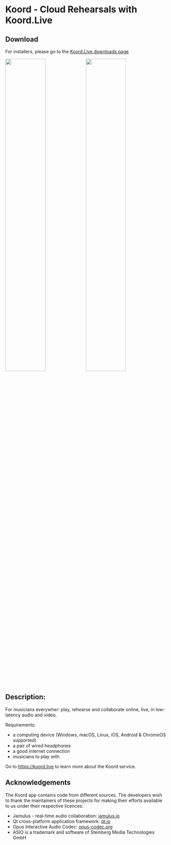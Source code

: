 # Koord - Cloud Rehearsals with Koord.Live

## Download
For installers, please go to the [Koord.Live downloads page](https://koord.live/downloads)

<img src="https://user-images.githubusercontent.com/584572/195409629-15ea1060-3b95-4849-9789-2013152854de.png" width=50% height=50%><img src="https://user-images.githubusercontent.com/584572/195409693-efbeacd9-6efc-4e87-bd67-0228ac423ac7.png" width=50% height=50%>

## Description:
For musicians everywher: play, rehearse and collaborate online, live, in low-latency audio and video.

Requirements:
- a computing device (Windows, macOS, Linux, iOS, Android & ChromeOS supported)
- a pair of wired headphones
- a good internet connection
- musicians to play with

Go to https://koord.live to learn more about the Koord service.

## Acknowledgements

The Koord app contains code from different sources. The developers wish
to thank the maintainers of these projects for making their efforts available to us under their respective licences:

*   Jamulus - real-time audio collaboration: [jamulus.io](https://jamulus.io)
*   Qt cross-platform application framework: [qt.io](https://www.qt.io)
*   Opus Interactive Audio Codec: [opus-codec.org](https://www.opus-codec.org/)
*   ASIO is a trademark and software of Steinberg Media Technologies GmbH
